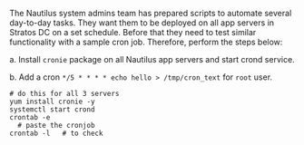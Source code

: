 The Nautilus system admins team has prepared scripts to automate several day-to-day tasks. They want them to be deployed on all app servers in Stratos DC on a set schedule. Before that they need to test similar functionality with a sample cron job. Therefore, perform the steps below:

a. Install ```cronie``` package on all Nautilus app servers and start crond service.

b. Add a cron ```*/5 * * * * echo hello > /tmp/cron_text``` for ```root``` user.
```
# do this for all 3 servers
yum install cronie -y
systemctl start crond
crontab -e
  # paste the cronjob
crontab -l   # to check
```
